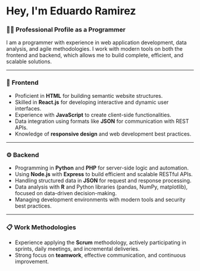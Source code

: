 # Hey, I'm Eduardo Ramirez

### 🧑‍💻 **Professional Profile as a Programmer**

I am a programmer with experience in web application development, data analysis, and agile methodologies. I work with modern tools on both the frontend and backend, which allows me to build complete, efficient, and scalable solutions.

---

### 🎨 **Frontend**

* Proficient in **HTML** for building semantic website structures.
* Skilled in **React.js** for developing interactive and dynamic user interfaces.
* Experience with **JavaScript** to create client-side functionalities.
* Data integration using formats like **JSON** for communication with REST APIs.
* Knowledge of **responsive design** and web development best practices.

---

### ⚙️ **Backend**

* Programming in **Python** and **PHP** for server-side logic and automation.
* Using **Node.js** with **Express** to build efficient and scalable RESTful APIs.
* Handling structured data in **JSON** for request and response processing.
* Data analysis with **R** and Python libraries (pandas, NumPy, matplotlib), focused on data-driven decision-making.
* Managing development environments with modern tools and security best practices.

---

### 📋 **Work Methodologies**

* Experience applying the **Scrum** methodology, actively participating in sprints, daily meetings, and incremental deliveries.
* Strong focus on **teamwork**, effective communication, and continuous improvement.
